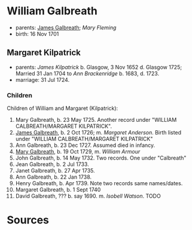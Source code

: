 # William Galbreath

- parents: [James Galbreath](galbreath-james-1672.md); *Mary Fleming*
- birth: 16 Nov 1701

## Margaret Kilpatrick

- parents: *James Kilpatrick* b.  Glasgow, 3 Nov 1652 d. Glasgow 1725;   Married 31 Jan 1704 to *Ann Brackenridge* b. 1683, d. 1723.
- marriage: 31 Jul 1724.

### Children

Children of William and Margaret (Kilpatrick):

1. Mary Galbreath, b. 23 May 1725. Another record under "WILLIAM CALBREATH/MARGARET KILPATRICK".
2. [James Galbreath](galbreath-james-1726.md), b. 2 Oct 1726; m. *Margaret Anderson*.  Birth listed under "WILLIAM CALBREATH/MARGARET KILPATRICK"
3. Ann Galbreath, b. 23 Dec 1727. Assumed died in infancy.
4. [Mary Galbreath](galbreath-mary-1729.md), b. 19 Oct 1729, m. *William Armour*
5. John Galbreath, b. 14 May 1732. Two records. One under "Calbreath"
6. Jean Galbreath, b. 2 Jul 1733.
7. Janet Galbreath, b. 27 Apr 1735.
8. Ann Galbreath, b. 22 Jan 1738.
9. Henry Galbreath, b. Apr 1739. Note two records same names/dates.
10. Margaret Galbreath, b. 1 Sept 1740
11. David Galbreath, ??? b. say 1690. m. *Isobell Watson*. TODO

# Sources

